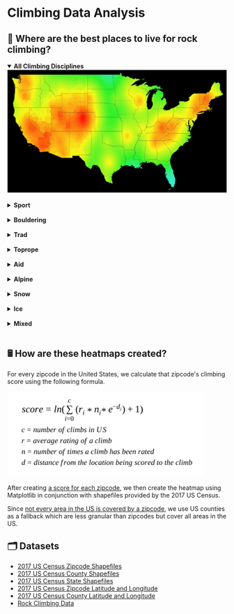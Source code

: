 # Climbing Data Analysis

## 🌄 Where are the best places to live for rock climbing?

<details open>
  <summary><b>All Climbing Disciplines</b></summary>
  <img src="./heatmaps/all.jpg">
</details>

<br/>

<details>
  <summary><b>Sport</b></summary>
  <img src="./heatmaps/sport.jpg">
</details>

<br/>

<details>
  <summary><b>Bouldering</b></summary>
  <img src="./heatmaps/boulder.jpg">
</details>

<br/>

<details>
  <summary><b>Trad</b></summary>
  <img src="./heatmaps/trad.jpg">
</details>

<br/>

<details>
  <summary><b>Toprope</b></summary>
  <img src="./heatmaps/toprope.jpg">
</details>

<br/>

<details>
  <summary><b>Aid</b></summary>
  <img src="./heatmaps/aid.jpg">
</details>

<br/>

<details>
  <summary><b>Alpine</b></summary>
  <img src="./heatmaps/alpine.jpg">
</details>

<br/>

<details>
  <summary><b>Snow</b></summary>
  <img src="./heatmaps/snow.jpg">
</details>

<br/>

<details>
  <summary><b>Ice</b></summary>
  <img src="./heatmaps/ice.jpg">
</details>

<br/>

<details>
  <summary><b>Mixed</b></summary>
  <img src="./heatmaps/mixed.jpg">
</details>

<br/>

## 🖩 How are these heatmaps created?

For every zipcode in the United States, we calculate that zipcode's climbing score using the following formula.

<img src="./equation.png" width="450">

After creating [a score for each zipcode](./data/geo-scores), we then create the heatmap using Matplotlib in conjunction with shapefiles provided by the 2017 US Census.

Since [not every area in the US is covered by a zipcode](https://www.reddit.com/r/MapPorn/comments/938z9e/map_of_us_zip_code_regions/), we use US counties as a fallback which are less granular than zipcodes but cover all areas in the US.

## 🗂️ Datasets

- [2017 US Census Zipcode Shapefiles](https://www.census.gov/geo/maps-data/data/cbf/cbf_counties.html)
- [2017 US Census County Shapefiles](https://www.census.gov/geo/maps-data/data/cbf/cbf_counties.html)
- [2017 US Census State Shapefiles](https://www.census.gov/geo/maps-data/data/cbf/cbf_counties.html)
- [2017 US Census Zipcode Latitude and Longitude](https://gist.github.com/erichurst/7882666)
- [2017 US Census County Latitude and Longitude](https://www.census.gov/geo/maps-data/data/gazetteer2017.html)
- [Rock Climbing Data](https://github.com/alexcrist/mountain-project-scraper)
